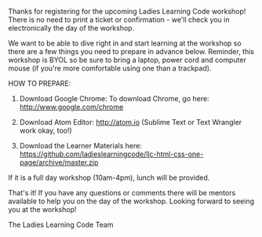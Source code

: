 Thanks for registering for the upcoming Ladies Learning Code workshop! There is no need to print a ticket or confirmation - we'll check you in electronically the day of the workshop.

We want to be able to dive right in and start learning at the workshop so there are a few things you need to prepare in advance below. Reminder, this workshop is BYOL so be sure to bring a laptop, power cord and computer mouse (if you're more comfortable using one than a trackpad).
 
HOW TO PREPARE:
 
1. Download Google Chrome: To download Chrome, go here: http://www.google.com/chrome
 
2. Download Atom Editor: http://atom.io (Sublime Text or Text Wrangler work okay, too!)
 
3. Download the Learner Materials here: https://github.com/ladieslearningcode/llc-html-css-one-page/archive/master.zip

If it is a full day workshop (10am-4pm), lunch will be provided.
 
That's it! If you have any questions or comments there will be mentors available to help you on the day of the workshop. 
Looking forward to seeing you at the workshop!

The Ladies Learning Code Team
